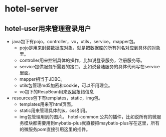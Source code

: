 # hotel-server

## hotel-user用来管理登录用户

- java包下有pojo，controller，vo，utils，service，mapper包。
  - pojo是用来封装数据库对象，就是把数据库的所有列名对应到具体的对象里。
  - controller用来控制具体的操作，比如说登录服务，注册服务等。
  - service提供服务所需要的接口，比如说登陆服务的具体代码写在service里面。
  - mapper相当于JDBC。
  - utils包管理md5加密和cookie，可以不用理会。
  - vo包下的RespBean用来返回报错信息
- resources包下有templates，static，img包。
  - templates用来写html页面。
  - static用来管理具体的js，css引用。
  - img包管理用到的图片。
hotel-common:公共的插件，比如说所有的微服务模块都需要用到mybatis-plus就直接把maybatis-plus写在这里，所有的微服务pom直接引用这里的插件。

